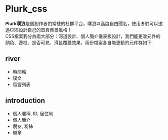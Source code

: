 # Plurk_css
**Plurk噗浪**是個創作者們常駐的社群平台，噗浪以高度自由聞名，使用者們可以透過CSS設計自己的首頁佈景風格！  
CSS檔案我分為兩大部分：河道設計、個人簡介儀表板設計，我們能更改元件的顏色、邊框、是否可見、滑鼠覆蓋效果，兩份檔案各自能更動的元件群如下:

## river
- 時間軸
- 噗文
- 留言列表

## introduction
- 個人暱稱, ID, 居住地
- 個人簡介
- 朋友, 粉絲
- 徽章
　

